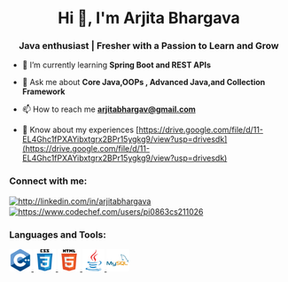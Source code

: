 <h1 align="center">Hi 👋, I'm Arjita Bhargava</h1>
<h3 align="center">Java enthusiast | Fresher with a Passion to Learn and Grow</h3>

- 🌱 I’m currently learning **Spring Boot and REST APIs**

- 💬 Ask me about **Core Java,OOPs , Advanced Java,and Collection Framework**

- 📫 How to reach me **arjitabhargav@gmail.com**

- 📄 Know about my experiences [https://drive.google.com/file/d/11-EL4Ghc1fPXAYibxtgrx2BPr15ygkg9/view?usp=drivesdk](https://drive.google.com/file/d/11-EL4Ghc1fPXAYibxtgrx2BPr15ygkg9/view?usp=drivesdk)

<h3 align="left">Connect with me:</h3>
<p align="left">
<a href="https://linkedin.com/in/http://linkedin.com/in/arjitabhargava" target="blank"><img align="center" src="https://raw.githubusercontent.com/rahuldkjain/github-profile-readme-generator/master/src/images/icons/Social/linked-in-alt.svg" alt="http://linkedin.com/in/arjitabhargava" height="30" width="40" /></a>
<a href="https://www.codechef.com/users/https://www.codechef.com/users/pi0863cs211026" target="blank"><img align="center" src="https://cdn.jsdelivr.net/npm/simple-icons@3.1.0/icons/codechef.svg" alt="https://www.codechef.com/users/pi0863cs211026" height="30" width="40" /></a>
</p>

<h3 align="left">Languages and Tools:</h3>
<p align="left"> <a href="https://www.w3schools.com/cpp/" target="_blank" rel="noreferrer"> <img src="https://raw.githubusercontent.com/devicons/devicon/master/icons/cplusplus/cplusplus-original.svg" alt="cplusplus" width="40" height="40"/> </a> <a href="https://www.w3schools.com/css/" target="_blank" rel="noreferrer"> <img src="https://raw.githubusercontent.com/devicons/devicon/master/icons/css3/css3-original-wordmark.svg" alt="css3" width="40" height="40"/> </a> <a href="https://www.w3.org/html/" target="_blank" rel="noreferrer"> <img src="https://raw.githubusercontent.com/devicons/devicon/master/icons/html5/html5-original-wordmark.svg" alt="html5" width="40" height="40"/> </a> <a href="https://www.java.com" target="_blank" rel="noreferrer"> <img src="https://raw.githubusercontent.com/devicons/devicon/master/icons/java/java-original.svg" alt="java" width="40" height="40"/> </a> <a href="https://www.mysql.com/" target="_blank" rel="noreferrer"> <img src="https://raw.githubusercontent.com/devicons/devicon/master/icons/mysql/mysql-original-wordmark.svg" alt="mysql" width="40" height="40"/> </a> </p>

